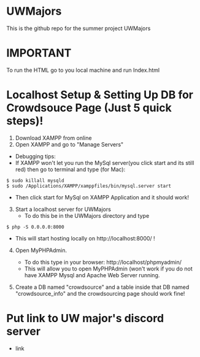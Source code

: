 # UWMajors
This is the github repo for the summer project UWMajors

# IMPORTANT
To run the HTML go to you local machine and run Index.html


# Localhost Setup & Setting Up DB for Crowdsouce Page (Just 5 quick steps)!

1) Download XAMPP from online 
2) Open XAMPP and go to "Manage Servers"
  - Debugging tips:
  - If XAMPP won't let you run the MySql server(you click start and its still red) then go to terminal and type (for Mac):
```
$ sudo killall mysqld
$ sudo /Applications/XAMPP/xamppfiles/bin/mysql.server start
```
  - Then click start for MySql on XAMPP Application and it should work!

3) Start a localhost server for UWMajors
   - To do this be in the UWMajors directory and type
```
$ php -S 0.0.0.0:8000
```
  - This will start hosting locally on http://localhost:8000/ !

4) Open MyPHPAdmin.
    - To do this type in your browser: http://localhost/phpmyadmin/
    - This will allow you to open MyPHPAdmin (won't work if you do not have XAMPP Mysql and Apache Web Server running.

5) Create a DB named "crowdsource" and a table inside that DB named "crowdsource_info" and the crowdsourcing page should work fine!



# Put link to UW major's discord server 
* link
